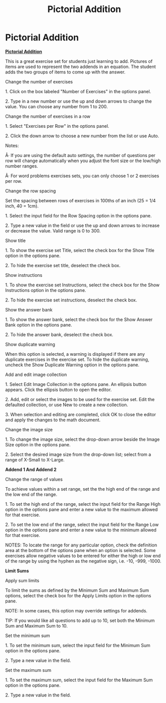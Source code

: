 ﻿---
title: Pictorial Addition
category: activities
---

# Pictorial Addition

**<u>Pictorial Addition</u>**

This is a great exercise set for students just learning to add. Pictures of items are used to represent the two addends in an equation. The student adds the two groups of items to come up with the answer.

Change the number of exercises

1\. Click on the box labeled "Number of Exercises" in the options panel.

2\. Type in a new number or use the up and down arrows to change the value. You can choose any number from 1 to 200.

Change the number of exercises in a row

1\. Select "Exercises per Row" in the options panel.

2\. Click the down arrow to choose a new number from the list or use Auto.

Notes:

Â· If you are using the default auto settings, the number of questions per row will change automatically when you adjust the font size or the low/high number ranges.

Â· For word problems exercises sets, you can only choose 1 or 2 exercises per row.

Change the row spacing

Set the spacing between rows of exercises in 100ths of an inch (25 = 1/4 inch, 40 = 1cm).

1\. Select the input field for the Row Spacing option in the options pane.

2\. Type a new value in the field or use the up and down arrows to increase or decrease the value. Valid range is 0 to 300.

Show title

1\. To show the exercise set Title, select the check box for the Show Title option in the options pane.

2\. To hide the exercise set title, deselect the check box.

Show instructions

1\. To show the exercise set Instructions, select the check box for the Show Instructions option in the options pane.

2\. To hide the exercise set instructions, deselect the check box.

Show the answer bank

1\. To show the answer bank, select the check box for the Show Answer Bank option in the options pane.

2\. To hide the answer bank, deselect the check box.

Show duplicate warning

When this option is selected, a warning is displayed if there are any duplicate exercises in the exercise set. To hide the duplicate warning, uncheck the Show Duplicate Warning option in the options pane.

Add and edit image collection

1\. Select Edit Image Collection in the options pane. An ellipsis button appears. Click the ellipsis button to open the editor.

2\. Add, edit or select the images to be used for the exercise set. Edit the defaulted collection, or use New to create a new collection.

3\. When selection and editing are completed, click OK to close the editor and apply the changes to the math document.

Change the image size

1\. To change the image size, select the drop-down arrow beside the Image Size option in the options pane.

2\. Select the desired image size from the drop-down list; select from a range of X-Small to X-Large.

**Addend 1 And Addend 2**

Change the range of values

To achieve values within a set range, set the the high end of the range and the low end of the range.

1\. To set the high end of the range, select the input field for the Range High option in the options pane and enter a new value to the maximum allowed for that exercise.

2\. To set the low end of the range, select the input field for the Range Low option in the options pane and enter a new value to the minimum allowed for that exercise.

NOTES: To locate the range for any particular option, check the definition area at the bottom of the options pane when an option is selected. Some exercises allow negative values to be entered for either the high or low end of the range by using the hyphen as the negative sign, i.e. -10, -999, -1000.

**Limit Sums**

Apply sum limits

To limit the sums as defined by the Minimum Sum and Maximum Sum options, select the check box for the Apply Limits option in the options pane.

NOTE: In some cases, this option may override settings for addends.

TIP: If you would like all questions to add up to 10, set both the Minimum Sum and Maximum Sum to 10.

Set the minimum sum

1\. To set the minimum sum, select the input field for the Minimum Sum option in the options pane.

2\. Type a new value in the field.

Set the maximum sum

1\. To set the maximum sum, select the input field for the Maximum Sum option in the options pane.

2\. Type a new value in the field.
